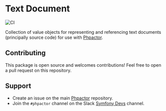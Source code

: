 Text Document
=============

![CI](https://github.com/phpactor/text-document/workflows/CI/badge.svg)

Collection of value objects for representing and referencing text documents
(principally source code) for use with [Phpactor](https://phpactor/phpactor).

Contributing
------------

This package is open source and welcomes contributions! Feel free to open a
pull request on this repository.

Support
-------

- Create an issue on the main [Phpactor](https://github.com/phpactor/phpactor) repository.
- Join the `#phpactor` channel on the Slack [Symfony Devs](https://symfony.com/slack-invite) channel.

